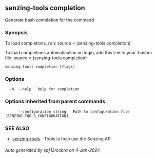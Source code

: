 ## senzing-tools completion

Generate bash completion for the command

### Synopsis

To load completions, run:
source < (senzing-tools completion)

To load completions automaticallon on login, add this line to your .bashrc file:
source < (senzing-tools completion)


```
senzing-tools completion [flags]
```

### Options

```
  -h, --help   help for completion
```

### Options inherited from parent commands

```
      --configuration string   Path to configuration file [SENZING_TOOLS_CONFIGURATION]
```

### SEE ALSO

* [senzing-tools](senzing-tools.md)	 - Tools to help use the Senzing API

###### Auto generated by spf13/cobra on 4-Jan-2024
